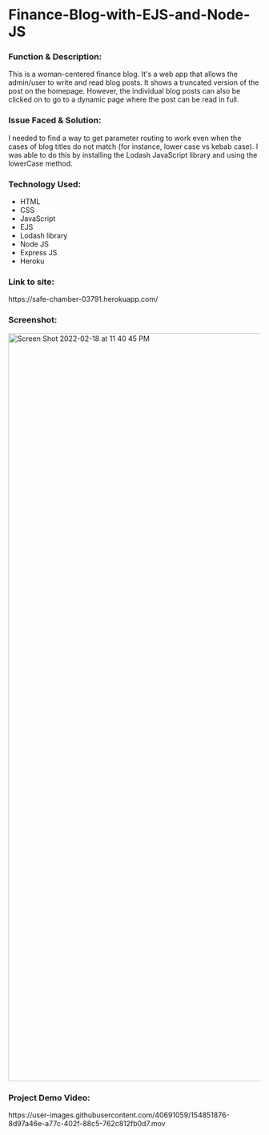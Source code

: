 # Finance-Blog-with-EJS-and-Node-JS

<h3>Function & Description:</h3>
This is a woman-centered finance blog. It's a web app that allows the admin/user to write and read blog posts. It shows a truncated version of the post on the homepage. However, the individual blog posts can also be clicked on to go to a dynamic page where the post can be read in full.

<h3>Issue Faced & Solution:</h3>
I needed to find a way to get parameter routing to work even when the cases of blog titles do not match (for instance, lower case vs kebab case). I was able to do this by installing the Lodash JavaScript library and using the lowerCase method.

<h3>Technology Used:</h3>

- HTML
- CSS
- JavaScript
- EJS
- Lodash library
- Node JS
- Express JS
- Heroku

<h3>Link to site:</h3>
https://safe-chamber-03791.herokuapp.com/


<h3>Screenshot:</h3>
<img width="1495" alt="Screen Shot 2022-02-18 at 11 40 45 PM" src="https://user-images.githubusercontent.com/40691059/154750874-fb5206c5-098a-4dec-8225-aae528b71c9e.png">

<h3>Project Demo Video:</h3>
https://user-images.githubusercontent.com/40691059/154851876-8d97a46e-a77c-402f-88c5-762c812fb0d7.mov




